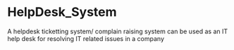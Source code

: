 # HelpDesk_System
A helpdesk ticketting system/ complain raising system can be used as an IT help desk for resolving IT related issues in a company
